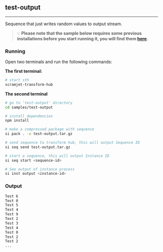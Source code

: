 ## test-output

---
Sequence that just writes random values to output stream.

> :bulb: **Please note that the sample below requires some previous installations before you start running it, you will find them [here](../../README.md#3-install-scramjet-transform-hub).**

### Running

Open two terminals and run the following commands:

**The first terminal:**

```bash
# start sth
scramjet-transform-hub
```

**The second terminal**

```bash
# go to 'test-output' directory
cd samples/test-output

# install dependencies
npm install

# make a compressed package with sequence
si pack . -o test-output.tar.gz

# send sequence to transform hub, this will output Sequence ID
si seq send test-output.tar.gz

# start a sequence, this will output Instance ID
si seq start <sequence-id>

# See output of instance process
si inst output <instance-id>
```

### Output

```bash
Test 6
Test 0
Test 5
Test 4
Test 9
Test 2
Test 3
Test 4
Test 0
Test 2
Test 2
...
```
